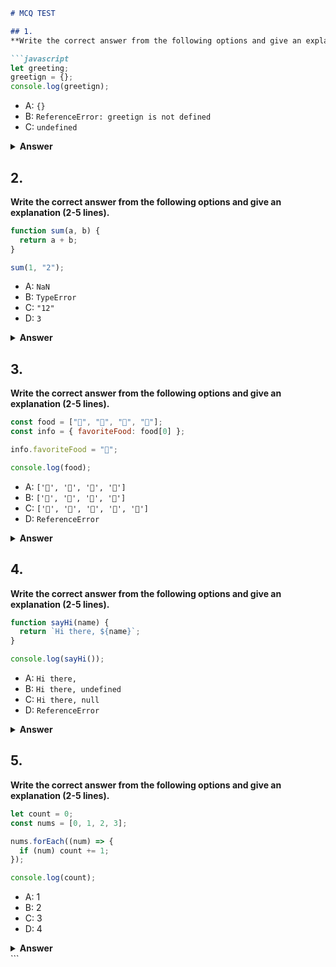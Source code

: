 
```markdown
# MCQ TEST

## 1. 
**Write the correct answer from the following options and give an explanation (2-5 lines).**

```javascript
let greeting;
greetign = {};
console.log(greetign);
```

- A: `{}`
- B: `ReferenceError: greetign is not defined`
- C: `undefined`

<details><summary><b>Answer</b></summary>
<p>

#### Answer: B: `ReferenceError: greetign is not defined`

<i>The code attempts to create a variable named `greeting`, but there is a typo in the assignment (`greetign` instead of `greeting`). This result is a ReferenceError because `greetign` is not defined.</i>

</p>
</details>

## 2.
**Write the correct answer from the following options and give an explanation (2-5 lines).**

```javascript
function sum(a, b) {
  return a + b;
}

sum(1, "2");
```

- A: `NaN`
- B: `TypeError`
- C: `"12"`
- D: `3`

<details><summary><b>Answer</b></summary>
<p>

#### Answer: C: `"12"`

<i>The function `sum` takes two parameters, `a` and `b`, and attempts to add them together. In the function call `sum(1, "2")`, JavaScript implicitly converts the number `1` to a string and concatenates it with the string `"2"`and give the result in the string `"12"`. Therefore, the correct answer is C.</i>

</p>
</details>

## 3.
**Write the correct answer from the following options and give an explanation (2-5 lines).**

```javascript
const food = ["🍕", "🍫", "🥑", "🍔"];
const info = { favoriteFood: food[0] };

info.favoriteFood = "🍝";

console.log(food);
```

- A: `['🍕', '🍫', '🥑', '🍔']`
- B: `['🍝', '🍫', '🥑', '🍔']`
- C: `['🍝', '🍕', '🍫', '🥑', '🍔']`
- D: `ReferenceError`

<details><summary><b>Answer</b></summary>
<p>

#### Answer: A: `['🍕', '🍫', '🥑', '🍔']`

<i>The constant `info` holds a reference to the first element of the `food` array. However, changing the value of `info.favoriteFood` does not affect the original array `food`. So, the array `food` remains `['🍕', '🍫', '🥑', '🍔']`. That's why, A is the correct answer.</i>

</p>
</details>

## 4.
**Write the correct answer from the following options and give an explanation (2-5 lines).**

```javascript
function sayHi(name) {
  return `Hi there, ${name}`;
}

console.log(sayHi());
```

- A: `Hi there,`
- B: `Hi there, undefined`
- C: `Hi there, null`
- D: `ReferenceError`

<details><summary><b>Answer</b></summary>
<p>

#### Answer: B: `Hi there, undefined`

<i>The function `sayHi` expects a `name` parameter, but the function is called without providing an argument. That's why, `name` is `undefined`, so the function returns `"Hi there, undefined"`.</i>

</p>
</details>

## 5.
**Write the correct answer from the following options and give an explanation (2-5 lines).**

```javascript
let count = 0;
const nums = [0, 1, 2, 3];

nums.forEach((num) => {
  if (num) count += 1;
});

console.log(count);
```

- A: 1
- B: 2
- C: 3
- D: 4

<details><summary><b>Answer</b></summary>
<p>

#### Answer: C: `3`

<i>The `forEach` method iterates over the elements of the `nums` array, and the conditional statement checks if each element is truthy. The elements `1`, `2`, and `3` are truthy, so the `count` variable is incremented three times and it gives the final value `3`.</i>

</p>
</details>
```
